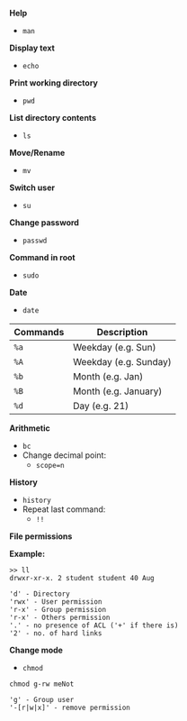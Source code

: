 **Help**
- `man`

**Display text**
- `echo`

**Print working directory**
- `pwd`

**List directory contents**
- `ls`

**Move/Rename**
- `mv`

**Switch user**
- `su`

**Change password**
- `passwd`

**Command in root**
- `sudo`

**Date**
- `date`

| Commands| Description|
|-------------|---------|
|`%a`|Weekday (e.g. Sun)|
|`%A`|Weekday (e.g. Sunday)|
|`%b`|Month (e.g. Jan)|
|`%B`|Month (e.g. January)|
|`%d`|Day (e.g. 21)|

**Arithmetic**
- `bc`
- Change decimal point:
	- `scope=n`

**History**
- `history`
- Repeat last command:
	- `!!`

**File permissions**


**Example:**
```
>> ll
drwxr-xr-x. 2 student student 40 Aug

'd' - Directory
'rwx' - User permission
'r-x' - Group permission
'r-x' - Others permission
'.' - no presence of ACL ('+' if there is) 
'2' - no. of hard links

```

**Change mode**
- `chmod`
```
chmod g-rw meNot

'g' - Group user
'-[r|w|x]' - remove permission 
```